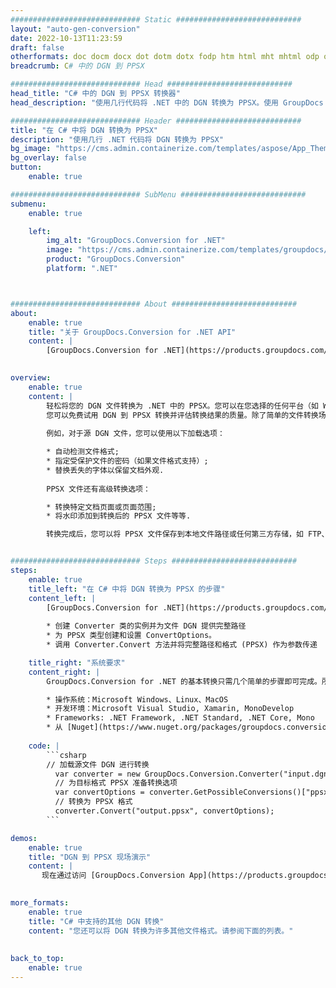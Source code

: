 ```yaml
---
############################# Static ############################
layout: "auto-gen-conversion"
date: 2022-10-13T11:23:59
draft: false
otherformats: doc docm docx dot dotm dotx fodp htm html mht mhtml odp odt otp pot potm potx pps ppsm ppsx ppt pptm pptx rtf
breadcrumb: C# 中的 DGN 到 PPSX

############################# Head ############################
head_title: "C# 中的 DGN 到 PPSX 转换器"
head_description: "使用几行代码将 .NET 中的 DGN 转换为 PPSX。使用 GroupDocs 文档转换 API 转换 160 多种文件格式。"

############################# Header ############################
title: "在 C# 中将 DGN 转换为 PPSX"
description: "使用几行 .NET 代码将 DGN 转换为 PPSX"
bg_image: "https://cms.admin.containerize.com/templates/aspose/App_Themes/V3/images/bg/header1.png"
bg_overlay: false
button:
    enable: true

############################# SubMenu ############################
submenu:
    enable: true

    left:
        img_alt: "GroupDocs.Conversion for .NET"
        image: "https://cms.admin.containerize.com/templates/groupdocs/images/product-logos/90x90-noborder/groupdocs-conversion-net.png"
        product: "GroupDocs.Conversion"
        platform: ".NET"



############################# About ############################
about:
    enable: true
    title: "关于 GroupDocs.Conversion for .NET API"
    content: |
        [GroupDocs.Conversion for .NET](https://products.groupdocs.com/conversion/net/)可用于转换Microsoft Word、Excel、PowerPoint、PDF、Visio等格式。 GroupDocs.Conversion 是一个独立的 API，适用于需要高性能的后端和内部系统。它不依赖于任何软件，例如 Microsoft 或 Open Office。
    

overview:
    enable: true
    content: |
        轻松将您的 DGN 文件转换为 .NET 中的 PPSX。您可以在您选择的任何平台（如 Windows、Linux、macOS）中仅使用几行 C# 代码行。
        您可以免费试用 DGN 到 PPSX 转换并评估转换结果的质量。除了简单的文件转换场景，您还可以尝试更高级的选项来加载源 DGN 文件和保存输出 PPSX 结果。 
        
        例如，对于源 DGN 文件，您可以使用以下加载选项：

        * 自动检测文件格式;
        * 指定受保护文件的密码（如果文件格式支持）;
        * 替换丢失的字体以保留文档外观.
        
        PPSX 文件还有高级转换选项：

        * 转换特定文档页面或页面范围;
        * 将水印添加到转换后的 PPSX 文件等等.

        转换完成后，您可以将 PPSX 文件保存到本地文件路径或任何第三方存储，如 FTP、Amazon S3、Google Drive、Dropbox 等。请注意 - 将 DGN 转换为 PPSX 无需安装任何额外的软件 - 如 MS Office、Open Office、Adobe Acrobat Reader 等。


############################# Steps ############################
steps:
    enable: true
    title_left: "在 C# 中将 DGN 转换为 PPSX 的步骤"
    content_left: |
        [GroupDocs.Conversion for .NET](https://products.groupdocs.com/conversion/net/) 使开发人员只需几行代码即可轻松地将 DGN 文件转换为 PPSX。
        
        * 创建 Converter 类的实例并为文件 DGN 提供完整路径
        * 为 PPSX 类型创建和设置 ConvertOptions。
        * 调用 Converter.Convert 方法并将完整路径和格式 (PPSX) 作为参数传递

    title_right: "系统要求"
    content_right: |
        GroupDocs.Conversion for .NET 的基本转换只需几个简单的步骤即可完成。所有主要平台和操作系统都支持我们的 API。在执行以下代码之前，请确保您的系统上安装了以下先决条件。

        * 操作系统：Microsoft Windows、Linux、MacOS
        * 开发环境：Microsoft Visual Studio, Xamarin, MonoDevelop
        * Frameworks: .NET Framework, .NET Standard, .NET Core, Mono
        * 从 [Nuget](https://www.nuget.org/packages/groupdocs.conversion) 获取最新的 GroupDocs.Conversion for .NET
         
    code: |
        ```csharp    
        // 加载源文件 DGN 进行转换
          var converter = new GroupDocs.Conversion.Converter("input.dgn");
          // 为目标格式 PPSX 准备转换选项
          var convertOptions = converter.GetPossibleConversions()["ppsx"].ConvertOptions;
          // 转换为 PPSX 格式
          converter.Convert("output.ppsx", convertOptions);
        ```

demos:
    enable: true
    title: "DGN 到 PPSX 现场演示"
    content: |
       现在通过访问 [GroupDocs.Conversion App](https://products.groupdocs.app/conversion/family) 网站将 DGN 转换为 PPSX。在线演示具有以下优点
          

more_formats:
    enable: true
    title: "C# 中支持的其他 DGN 转换"
    content: "您还可以将 DGN 转换为许多其他文件格式。请参阅下面的列表。"
       
       
back_to_top:
    enable: true
---
```

